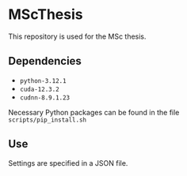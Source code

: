 # MScThesis
This repository is used for the MSc thesis.

## Dependencies
- `python-3.12.1`
- `cuda-12.3.2`
- `cudnn-8.9.1.23`

Necessary Python packages can be found in the file `scripts/pip_install.sh`

## Use
Settings are specified in a JSON file.

